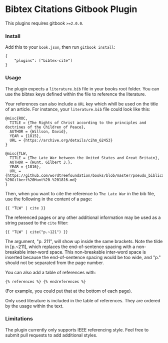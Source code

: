 Bibtex Citations Gitbook Plugin
==============

This plugins requires gitbook `>=2.0.0`.

### Install

Add this to your `book.json`, then run `gitbook install`:

```
{
    "plugins": ["bibtex-cite"]
}
```

### Usage

The plugin expects a `literature.bib` file in your books root folder. You can use the bibtex keys defined within the file to reference the literature.

Your references can also include a `URL` key which whill be used on the title of an article. For instance, your `literature.bib` file could look like this:

```
@misc{ROC,
  TITLE = {The Rights of Christ according to the principles and doctrines of the Children of Peace},
  AUTHOR = {Willson, David},
  YEAR = {1815},
  URL = {https://archive.org/details/cihm_62453}
}

@misc{TLW,
  TITLE = {The Late War between the United States and Great Britain},
  AUTHOR = {Hunt, Gilbert J.},
  YEAR = {1816},
  URL = {https://github.com/wordtreefoundation/books/blob/master/pseudo_biblical/The%20Late%20War%20-%20Gilbert%20Hunt%20-%201816.md}
}
```

Then, when you want to cite the reference to `The Late War` in the bib file, use the following in the content of a page:

```
{{ "TLW" | cite }}
```

The referenced pages or any other additional information may be used as a string passed to the `cite` filter:

```
{{ "TLW" | cite("p.~121") }}
```

The argument, "p. 211", will show up inside the same brackets. 
Note the tilde in [p.~211], which replaces the end-of-sentence spacing with a non-breakable inter-word space.
This non-breakable inter-word space is inserted because the end-of-sentence spacing would be too wide,
and "p." should not be separated from the page number.

You can also add a table of references with:

```
{% references %} {% endreferences %}
```

(For example, you could put that at the bottom of each page).

Only used literature is included in the table of references. They are ordered by the usage within the text.

### Limitations

The plugin currently only supports IEEE referencing style.
Feel free to submit pull requests to add additional styles.

